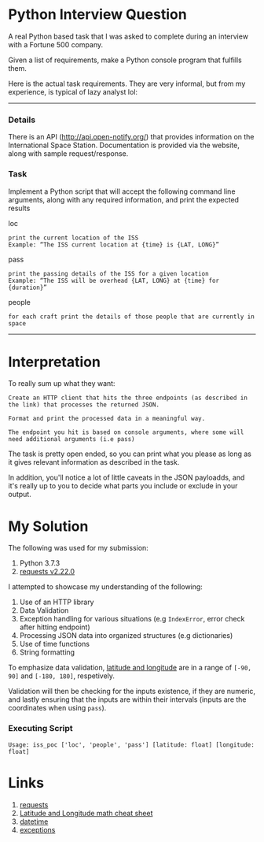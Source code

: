 # Python Interview Question
A real Python based task that I was asked to complete during an interview with a Fortune 500 company.

Given a list of requirements, make a Python console program that fulfills them.

Here is the actual task requirements. They are very informal, but from my experience, is typical of lazy analyst lol:

---

### Details

There is an API (http://api.open-notify.org/) that provides information on the International Space Station. Documentation is provided via the website, along with sample request/response.


### Task

Implement a Python script that will accept the following command line arguments, along with any required information, and print the expected results

loc
```
print the current location of the ISS
Example: “The ISS current location at {time} is {LAT, LONG}”
```

pass
```
print the passing details of the ISS for a given location
Example: “The ISS will be overhead {LAT, LONG} at {time} for {duration}”
```

people
```
for each craft print the details of those people that are currently in space
```

---

# Interpretation
To really sum up what they want:
```
Create an HTTP client that hits the three endpoints (as described in the link) that processes the returned JSON.

Format and print the processed data in a meaningful way.

The endpoint you hit is based on console arguments, where some will need additional arguments (i.e pass)
```

The task is pretty open ended, so you can print what you please as long as it gives relevant information as described in the task.

In addition, you'll notice a lot of little caveats in the JSON payloadds, and it's really up to you to decide what parts you include or exclude in your output.

# My Solution
The following was used for my submission:

1. Python 3.7.3
2. [requests v2.22.0](https://2.python-requests.org/en/master/)

I attempted to showcase my understanding of the following:

1. Use of an HTTP library 
2. Data Validation
3. Exception handling for various situations (e.g `IndexError`, error check after hitting endpoint)
4. Processing JSON data into organized structures (e.g dictionaries)
5. Use of time functions
6. String formatting

To emphasize data validation, [latitude and longitude](http://www.geomidpoint.com/latlon.html) are in a range of `[-90, 90]` and `[-180, 180]`, respetively.

Validation will then be checking for the inputs existence, if they are numeric, and lastly ensuring that the inputs are within their intervals (inputs are the coordinates when using `pass`).

### Executing Script

```
Usage: iss_poc ['loc', 'people', 'pass'] [latitude: float] [longitude: float]
```

# Links

1. [requests](https://2.python-requests.org/en/master/)
2. [Latitude and Longitude math cheat sheet](http://www.geomidpoint.com/latlon.html)
3. [datetime](https://docs.python.org/3.3/library/datetime.html#datetime.datetime.utcfromtimestamp)
4. [exceptions](https://docs.python.org/2/library/exceptions.html)
